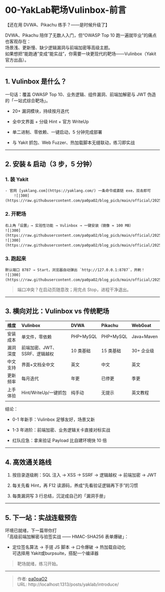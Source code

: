 # 00-YakLab靶场Vulinbox-前言


【还在用 DVWA、Pikachu 练手？——是时候升级了】

DVWA、Pikachu 陪伴了无数人入门，但“OWASP Top 10 跑一遍就毕业”的痛点也客观存在：  
场景浅、更新慢、缺少逻辑漏洞与前端加密等高级主题。  
如果想把“能跑通”变成“能实战”，你需要一块更现代的靶场——Vulinbox（Yakit 官方出品）。

---

## 1. Vulinbox 是什么？

一句话：覆盖 OWASP Top 10、业务逻辑、组件漏洞、前端加解密与 JWT 伪造的「一站式综合靶场」。

- 20+ 漏洞模块，持续按月迭代
    
- 全中文界面 + 分级 Hint + 官方 WriteUp
    
- 单二进制、零依赖、一键启动，5 分钟完成部署
    
- 与 Yakit 抓包、Web Fuzzer、热加载脚本无缝联动，练习即实战
    

---

## 2. 安装 & 启动（3 步，5 分钟）

### 1. 装 Yakit
    
    - 官网 [yaklang.com](https://yaklang.com/) 一条命令或直链 exe，双击即可
	    ![|300](https://raw.githubusercontent.com/pa0paO2/blog_picb/main/official/20251017154532449.png)
### 2. 开靶场  
    右上角「设置」→ 实验性功能 → Vulinbox → 一键安装（镜像 ≈ 100 MB）
    ![|300](https://raw.githubusercontent.com/pa0paO2/blog_picb/main/official/20251017154532450.png)
    ![|300](https://raw.githubusercontent.com/pa0paO2/blog_picb/main/official/20251017154532451.png)
### 3. 跑起来  
    默认端口 8787 → Start，浏览器自动弹出 `http://127.0.0.1:8787`，开刷！
    ![|300](https://raw.githubusercontent.com/pa0paO2/blog_picb/main/official/20251017154532452.png)

> 端口冲突？在启动页随意改；用完点 Stop，进程干净退出。

---

## 3. 横向对比：Vulinbox vs 传统靶场


| 维度   | Vulinbox           | DVWA      | Pikachu   | WebGoat    |
| :--- | :----------------- | :-------- | :-------- | :--------- |
| 安装成本 | 单文件，零依赖            | PHP+MySQL | PHP+MySQL | Java+Maven |
| 漏洞深度 | 前端加密、JWT、SSRF、逻辑越权 | 10 类基础    | 15 类基础    | 30+ 企业级    |
| 中文支持 | 界面+文档全中文           | 英文        | 中文        | 英文         |
| 更新频率 | 每月迭代               | 年更        | 已停更       | 季更         |
| 上手体验 | Hint/WriteUp/一键抓包  | 纯手动       | 无提示       | 英文教程       |
|      |                    |           |           |            |

结论：

- 0-1 年新手：Vulinbox 足够友好，场景又新
    
- 1-3 年进阶：前端加密、业务逻辑关卡直接对标实战
    
- 红队应急：拿来验证 Payload 比自建环境快 10 倍
    

---

## 4. 高效通关路线

1. 按目录逐级刷：SQL 注入 → XSS → SSRF → 逻辑越权 → 前端加密 → JWT
	
2. 每关先看 Hint，再 F12 读源码，养成“先看验证逻辑再下手”的习惯
    
3. 每类漏洞写 3 行总结，沉淀成自己的「漏洞手册」
    
---

## 5. 下一站：实战连载预告

环境已就绪，下一篇带你打  
「高级前端加解密与验签实战 —— HMAC-SHA256 表单爆破」：

- 定位签名算法 → 手搓 JS 脚本 → 口令爆破 → 热加载自动化  
    可选择用 Yakit或burpsuite，搭配一个编译器
    

> 靶场就绪，练习开始。

---

> 作者: [pa0paO2](https://github.com/pa0paO2)  
> URL: http://localhost:1313/posts/yaklab/introduce/  

